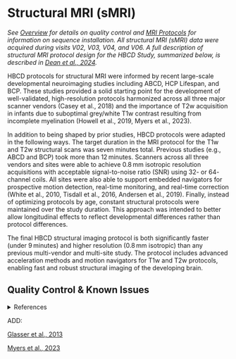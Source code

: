 # Structural MRI (sMRI)
*See [Overview](overview.md) for details on quality control and [MRI Protocols](../../mriprotocols/overview.md) for information on sequence installation. All structural MRI (sMRI) data were acquired during visits V02, V03, V04, and V06. A full description of structural MRI protocol design for the HBCD Study, summarized below, is described in [Dean et al., 2024](https://doi.org/10.1016/j.dcn.2024.101452).*

HBCD protocols for structural MRI were informed by recent large-scale developmental neuroimaging studies including ABCD, HCP Lifespan, and BCP. These studies provided a solid starting point for the development of well-validated, high-resolution protocols harmonized across all three major scanner vendors (Casey et al., 2018) and the importance of T2w acquisition in infants due to suboptimal grey/white T1w contrast resulting from incomplete myelination (Howell et al., 2019, Myers et al., 2023).

In addition to being shaped by prior studies, HBCD protocols were adapted in the following ways. The target duration in the MRI protocol for the T1w and T2w structural scans was seven minutes total. Previous studies (e.g., ABCD and BCP) took more than 12 minutes. Scanners across all three vendors and sites were able to achieve 0.8 mm isotropic resolution acquisitions with acceptable signal-to-noise ratio (SNR) using 32- or 64- channel coils. All sites were also able to support embedded navigators for prospective motion detection, real-time monitoring, and real-time correction (White et al., 2010, Tisdall et al., 2016, Andersen et al., 2019). Finally, instead of optimizing protocols by age, constant structural protocols were maintained over the study duration. This approach was intended to better allow longitudinal effects to reflect developmental differences rather than protocol differences.

The final HBCD structural imaging protocol is both significantly faster (under 9 minutes) and higher resolution (0.8 mm isotropic) than any previous multi-vendor and multi-site study. The protocol includes advanced acceleration methods and motion navigators for T1w and T2w protocols, enabling fast and robust structural imaging of the developing brain.


## Quality Control & Known Issues

<details class="collapsible references">
  <summary class="references">References</summary>
 <ul>
 <li><p>Andersen, M., Björkman-Burtscher, I. M., Marsman, A., Petersen, E. T., & Boer, V. O. (2019). Improvement in diagnostic quality of structural and angiographic MRI of the brain using motion correction with interleaved, volumetric navigators.
<em>PLoS One</em>, 14(5), Article e0217145. <a href="https://doi.org/10.1371/journal.pone.0217145">10.1371/journal.pone.0217145</a></p></li>

<li><p>Casey, B. J., Cannonier, T., Conley, M. I., Cohen, A. O., Barch, D. M., Heitzeg, M. M., Soules, M. E., Teslovich, T., Dellarco, D. V., Garavan, H., Orr, C. A., Wager, T. D., Banich, M. T., Speer, N. K., Sutherland, M. T., Riedel, M. C., Dick, A. S., Bjork, J. M., Thomas, K. M., … ABCD Imaging Acquisition Workgroup. (2018). The Adolescent Brain Cognitive Development (ABCD) study: Imaging acquisition across 21 sites. <em>Developmental Cognitive Neuroscience</em>, 32, 43–54. <a href="https://doi.org/10.1016/j.dcn.2018.03.001">https://doi.org/10.1016/j.dcn.2018.03.001</a></p></li>

<li><p>Dean III, D. C., Tisdall, M. D., Wisnowski, J. L., Feczko, E., Gagoski, B., Alexander, A. L., ... &amp; HBCD MRI Working Group. (2024). Quantifying brain development in the HEALthy Brain and Child Development (HBCD) Study: The magnetic resonance imaging and spectroscopy protocol. <em>Developmental Cognitive Neuroscience</em>, 70, 101452. <a href="https://doi.org/10.1016/j.dcn.2024.101452">10.1016/j.dcn.2024.101452</a></p></li>

<li><p>Howell, B. R., Styner, M. A., Gao, W., Yap, P.-T., Wang, L., Baluyot, K., Yacoub, E., Chen, G., Potts, T., Salzwedel, A., Li, G., Gilmore, J. H., Piven, J., Smith, J. K., Shen, D., Ugurbil, K., Zhu, H., Lin, W., & Elison, J. T. (2019). The UNC/UMN Baby Connectome Project (BCP): An overview of the study design and protocol development. <em>NeuroImage</em>, 185, 891–905. <a href="https://doi.org/10.1016/j.neuroimage.2018.03.049">https://doi.org/10.1016/j.neuroimage.2018.03.049</a></p></li>

<li><p>Tisdall, M. D., Reuter, M., Qureshi, A., Buckner, R. L., Fischl, B., & van der Kouwe, A. J. W. (2016). Prospective motion correction with volumetric navigators (vNavs) reduces the bias and variance in brain morphometry induced by subject motion. <em>Neuroimage</em>, 127, pp. 11-22. <a href="https://doi.org/10.1016/j.neuroimage.2015.11.054">10.1016/j.neuroimage.2015.11.054</a></p></li>

<li><p>White, N., Roddey, C., Shankaranarayanan, A., Han, E., Rettmann, D., Santos, J., Kuperman, J., & Dale, A. (2010). PROMO: Real-time prospective motion correction in MRI using image-based tracking. <em>Magn. Reson Med</em>, 63 (1), pp. 91-105, <a href="https://doi.org/10.1002/mrm.22176">10.1002/mrm.22176</a></p></li>
</ul>
</details>




ADD:

[Glasser et al., 2013](https://www.sciencedirect.com/science/article/pii/S1878929324001130?via%3Dihub#bib45)

[Myers et al., 2023](https://www.sciencedirect.com/science/article/pii/S1878929324001130?via%3Dihub#bib89)
